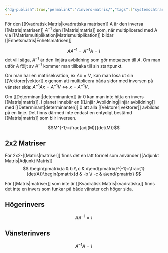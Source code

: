 ```yaml
---
{"dg-publish":true,"permalink":"/invers-matris/","tags":["systemochtransformer, linjäralgebra"]}
---
```


För den [[Kvadratisk Matris\|kvadratiska matrisen]] A är den inversa [[Matris\|matrisen]] $A^{-1}$ den [[Matris\|matris]] som, när multiplicerad med A via [[Matrismultiplikation\|Matrismultiplikation]] bildar [[Enhetsmatris\|Enhetsmatrisen]]

$$
AA^{-1}= A^{-1}A=I
$$
det vill säga, $A^{-1}$ är den linjära avbildning som gör motsatsen till $A$. Om man utför $A$ följt av $A^{-1}$ kommer man tillbaka till sin startpunkt.

Om man har en matrisekvation, ex $Ax=V$, kan man lösa ut sin [[Vektorer\|vektor]] $x$ genom att multiplicera båda sidor med inversen på vänster sida: $A^{-1}Ax=A^{-1}V \Leftrightarrow x=A^{-1}V$. 

Om [[Determinant\|determinanten]] är 0 kan man inte hitta en invers [[Matris\|matris]]. I planet innebär en [[Linjär Avbildning\|linjär avbildning]] med [[Determinant\|determinanten]] 0 att alla [[Vektorer\|vektorer]] avbildas på en linje. Det finns därmed inte endast en entydigt bestämd [[Matris\|matris]] som blir inversen.

$$M^{-1}=\frac{adj(M)}{det(M)}$$


## 2x2 Matriser
För 2x2-[[Matris\|matriser]] finns det en lätt formel som använder [[Adjunkt Matris\|Adjunkt Matris]]
$$
\begin{pmatrix}a & b \\ c & d\end{pmatrix}^{-1}=\frac{1}{det(A)}\begin{pmatrix}d & -b  \\ -c & a\end{pmatrix}
$$


För [[Matris\|matriser]] som inte är [[Kvadratisk Matris\|kvadratiska]] finns det inte en invers som funkar på både vänster och höger sida. 

## Högerinvers

$$AA^{-1}=I$$

## Vänsterinvers

$$A^{-1}A=I$$

